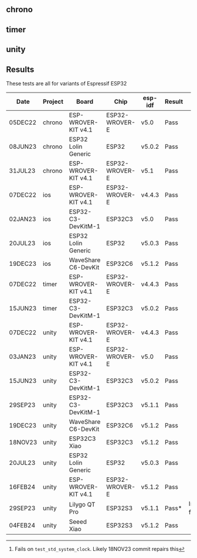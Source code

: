 ## chrono

## timer

## unity

## Results

These tests are all for variants of Espressif ESP32

|   Date  | Project  | Board                | Chip           | esp-idf  | Result | Notes |
| ------- | -------- | -------------------- | -------------- | -------  | ------ | ----- |
| 05DEC22 | chrono   | ESP-WROVER-KIT v4.1  | ESP32-WROVER-E | v5.0     | Pass   |
| 08JUN23 | chrono   | ESP32 Lolin Generic  | ESP32          | v5.0.2   | Pass   |
| 31JUL23 | chrono   | ESP-WROVER-KIT v4.1  | ESP32-WROVER-E | v5.1     | Pass   |
| 07DEC22 | ios      | ESP-WROVER-KIT v4.1  | ESP32-WROVER-E | v4.4.3   | Pass   |
| 02JAN23 | ios      | ESP32-C3-DevKitM-1   | ESP32C3        | v5.0     | Pass   | 
| 20JUL23 | ios      | ESP32 Lolin Generic  | ESP32          | v5.0.3   | Pass   |
| 19DEC23 | ios      | WaveShare C6-DevKit  | ESP32C6        | v5.1.2   | Pass   |
| 07DEC22 | timer    | ESP-WROVER-KIT v4.1  | ESP32-WROVER-E | v4.4.3   | Pass   |
| 15JUN23 | timer    | ESP32-C3-DevKitM-1   | ESP32C3        | v5.0.2   | Pass   |
| 07DEC22 | unity    | ESP-WROVER-KIT v4.1  | ESP32-WROVER-E | v4.4.3   | Pass   |
| 03JAN23 | unity    | ESP-WROVER-KIT v4.1  | ESP32-WROVER-E | v5.0     | Pass   |
| 15JUN23 | unity    | ESP32-C3-DevKitM-1   | ESP32C3        | v5.0.2   | Pass   |
| 29SEP23 | unity    | ESP32-C3-DevKitM-1   | ESP32C3        | v5.1.1   | Pass   |
| 19DEC23 | unity    | WaveShare C6-DevKit  | ESP32C6        | v5.1.2   | Pass   |
| 18NOV23 | unity    | ESP32C3 Xiao         | ESP32C3        | v5.1.2   | Pass   |
| 20JUL23 | unity    | ESP32 Lolin Generic  | ESP32          | v5.0.3   | Pass   |
| 16FEB24 | unity    | ESP-WROVER-KIT v4.1  | ESP32-WROVER-E | v5.1.2   | Pass   |
| 29SEP23 | unity    | Lilygo QT Pro        | ESP32S3        | v5.1.1   | Pass*  | Intermittent failures[^1]
| 04FEB24 | unity    | Seeed Xiao           | ESP32S3        | v5.1.2   | Pass   |

[^1]: Fails on `test_std_system_clock`.  Likely 18NOV23 commit repairs this

